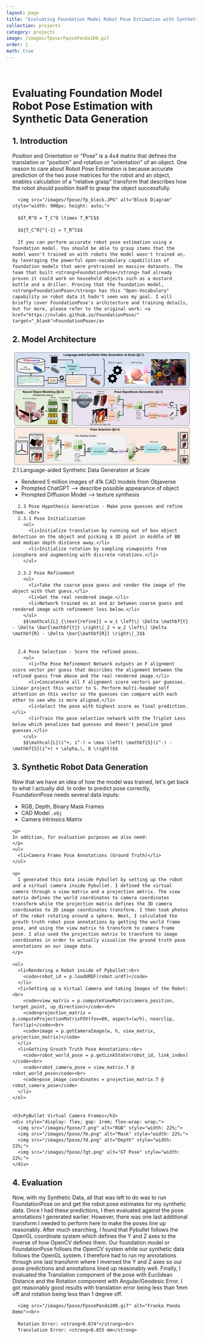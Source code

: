 ```yaml
---
layout: page
title: "Evaluating Foundation Model Robot Pose Estimation with Synthetic Data Generation"
collection: projects
category: projects
image: /images/fpose/FposePanda100.gif
order: 1
math: true
---
```


<div style="max-width: 1200px; margin: 0 auto; padding: 1rem;">
  <div class="card">
    <h1>Evaluating Foundation Model Robot Pose Estimation with Synthetic Data Generation</h1>
    <h2>1. Introduction</h2>
      Position and Orientation or "Pose" is a 4x4 matrix that defines the translation or "position" and rotation or "orientation" of an object. One reason to care about Robot Pose Estimation is because accurate prediction of the two pose matrices for the robot and an object, enables calculation of a "relative grasp" transform that describes how the robot should position itself to grasp the object successfully.<br>
      
      <img src="/images/fpose/fp_block.JPG" alt="Block Diagram" style="width: 900px; height: auto;">

      $$T_R^O = T_C^O \times T_R^C$$

      $${T_C^R}^{-1} = T_R^C$$

      If you can perform accurate robot pose estimation using a foundation model. You should be able to grasp items that the model wasn't trained on with robots the model wasn't trained on, by leveraging the powerful open-vocabulary capabilities of foundation models that were pretrained on massive datasets. The team that built <strong>FoundationPose</strong> had already proven it could work on household objects such as a mustard bottle and a driller. Proving that the foundation model, <strong>FoundationPose</strong> has this "Open-Vocabulary" capability on robot data it hadn't seen was my goal. I will briefly cover FoundationPose's architecture and training details, but for more, please refer to the original work: <a href="https://nvlabs.github.io/FoundationPose/" target="_blank">FoundationPose</a>

  </div>

  <div class="card">
    <h2>2. Model Architecture</h2>
      <img src="/images/fpose/fpose_architecture.png" alt="FoundationPose Architecture"><br>
      2.1 Language-aided Synthetic Data Generation at Scale
      <ul>
        <li>Rendered 5 million images of 41k CAD models from Objaverse</li>
        <li>Prompted ChatGPT --> describe possible appearance of object</li>
        <li>Prompted Diffusion Model --> texture synthesis</li>
      </ul>

      2.3 Pose Hypothesis Generation - Make pose guesses and refine them. <br>
      2.3.1 Pose Initialization
        <ul>
          <li>Initialize translation by running out of box object detection on the object and picking a 3D point in middle of BB and median depth distance away.</li>
          <li>Initialize rotation by sampling viewpoints from icosphere and augmenting with discrete rotations.</li>
        </ul>

      2.3.2 Pose Refinement 
        <ul>
          <li>Take the coarse pose guess and render the image of the object with that guess.</li>
          <li>Get the real rendered image.</li>
          <li>Network trained on ∆t and ∆r between coarse guess and rendered image with refinement loss below.</li>
        </ul>
        $$\mathcal{L}_{\text{refine}} = w_1 \left\| \Delta \mathbf{t} - \Delta \bar{\mathbf{t}} \right\|_2 + w_2 \left\| \Delta \mathbf{R} - \Delta \bar{\mathbf{R}} \right\|_2$$


      2.4 Pose Selection - Score the refined poses.
        <ul>
          <li>The Pose Refinement Network outputs an F alignment score vector per guess that describes the alignment between the refined guess from above and the real rendered image.</li>
          <li>Concatenate all F alignment score vectors per guesses. Linear project this vector to S. Perform multi-headed self attention on this vector so the guesses can compare with each other to see who is more aligned.</li>
          <li>Select the pose with highest score as final prediction.</li>
          <li>Train the pose selection network with the Triplet Loss below which penalizes bad guesses and doesn't penalize good guesses.</li>
        </ul>
        $$\mathcal{L}(i^+, i^-) = \max \left( \mathbf{S}(i^-) - \mathbf{S}(i^+) + \alpha,\, 0 \right)$$
  </div>

  <div class="card">
    <h2>3. Synthetic Robot Data Generation</h2>
      Now that we have an idea of how the model was trained, let's get back to what I actually did. In order to predict pose correctly, FoundationPose needs several data inputs:
      <ul>
        <li>RGB, Depth, Binary Mask Frames</li>
        <li>CAD Model <code>.obj</code></li>
        <li>Camera Intrinsics Matrix</li>
      </ul>
  
    <p>
    In addition, for evaluation purposes we also need:
    </p>
    <ul>
      <li>Camera Frame Pose Annotations (Ground Truth)</li>
    </ul>

    <p>
      I generated this data inside Pybullet by setting up the robot and a virtual camera inside Pybullet. I defined the virtual camera through a view matrix and a projection amtrix. The view matrix defines the world coordinates to camera coordinates transform while the projection matrix defines the 3D camera coordinates to 2D image coordinates transform. I then took photos of the robot rotating around a sphere. Next, I calculated the grouth truth robot pose annotations by getting the world frame pose, and using the view matrix to transform to camera frame pose. I also used the projection matrix to transform to image coordinates in order to actually visualize the ground truth pose annotations on our image data.
    </p>

    <ol>
      <li>Rendering a Robot inside of Pybullet:<br>
        <code>robot_id = p.loadURDF(robot.urdf)</code>
      </li>
      <li>Setting up a Virtual Camera and taking Images of the Robot: <br>
        <code>view_matrix = p.computeViewMatrix(camera_position, target_point, up_direction)</code><br>
        <code>projection_matrix = p.computeProjectionMatrixFOV(fov=60, aspect=(w/h), nearclip, farclip)</code><br>
        <code>image = p.getCameraImage(w, h, view_matrix, projection_matrix)</code>
      </li>
      <li>Getting Grouth Truth Pose Annotations:<br>
        <code>robot_world_pose = p.getLinkState(robot_id, link_index)</code><br>
        <code>robot_camera_pose = view_matrix.T @ robot_world_pose</code><br>
        <code>pose_image_coordinates = projection_matrix.T @ robot_camera_pose</code>
      </li>
    </ol>

    
    <h3>PyBullet Virtual Camera Frames</h3>
    <div style="display: flex; gap: 1rem; flex-wrap: wrap;">
      <img src="/images/fpose/7.png" alt="RGB" style="width: 22%;">
      <img src="/images/fpose/7m.png" alt="Mask" style="width: 22%;">
      <img src="/images/fpose/7d.png" alt="Depth" style="width: 22%;">
      <img src="/images/fpose/7gt.png" alt="GT Pose" style="width: 22%;">
    </div>
  </div>



  <div class="card">
    <h2>4. Evaluation</h2>
      Now, with my Synthetic Data, all that was left to do was to run FoundationPose on and get the robot pose estimates for my synthetic data. Once I had these predictions, I then evaluated against the pose annotations I generated earlier. However, there was one last additional transform I needed to perform here to make the poses line up reasonably. After much searching, I found that Pybullet follows the OpenGL coordinate system which defines the Y and Z axes to the inverse of how OpenCV defines them. Our foundation model or FoundationPose follows the OpenCV system while our synthetic data follows the OpenGL system. I therefore had to run my annotations through one last transform where I inversed the Y and Z axes so our pose predictions and annotations lined up reasonably well. Finally, I evaluated the Translation component of the pose with Euclidean Distance and the Rotation component with Angular/Geodesic Error. I got reasonably good results with translation error being less than 1mm off and rotation being less than 1 degree off.<br>
      
      <img src="/images/fpose/FposePanda100.gif" alt="Franka Panda Demo"><br>

      Rotation Error: <strong>0.674°</strong><br>
      Translation Error: <strong>0.655 mm</strong>
  </div>
</div>